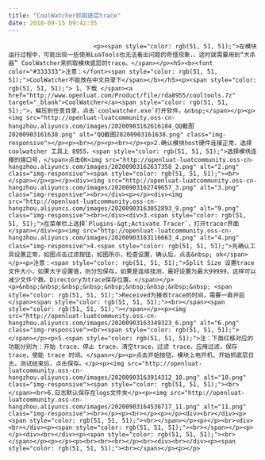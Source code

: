 ```yaml
---
title: "CoolWatcher抓取底层trace"
date: 2018-09-15 09:42:35
---
```






                            <p><span style="color: rgb(51, 51, 51);">在模块运行过程中，可能出现一些使用LuaTools也无法看出问题的奇怪现象，，这时就需要用到“大杀器” CoolWatcher来抓取模块底层的trace。</span></p><h5><b><font color="#333333">注意：</font><span style="color: rgb(51, 51, 51);">CoolWatcher不能放在中文目录下</span></b></h5><p><span style="color: rgb(51, 51, 51);"> 1、下载 </span><a href="http://www.openluat.com/Product/file/rda8955/cooltools.7z" target="_blank">CoolWatcher</a><span style="color: rgb(51, 51, 51);">，解压到任意目录，点击`coolwatcher.exe`打开软件。&nbsp;</span></p><p><img src="http://openluat-luatcommunity.oss-cn-hangzhou.aliyuncs.com/images/20200903162616184_QQ截图20200903161638.png" alt="QQ截图20200903161638.png" class="img-responsive"></p><p><br></p><p><br></p><p>2.确认模块host硬件连接正常，选择coolwatcher 工具上 8955，<span style="color: rgb(51, 51, 51);">选择模块连接的端口号，</span>点击OK<img src="http://openluat-luatcommunity.oss-cn-hangzhou.aliyuncs.com/images/20200903162637358_2.png" alt="2.png" class="img-responsive"><span style="color: rgb(51, 51, 51);"><br></span></p><p></p><div><img src="http://openluat-luatcommunity.oss-cn-hangzhou.aliyuncs.com/images/20200903162749657_3.png" alt="3.png" class="img-responsive"><br></div><p></p><div><img src="http://openluat-luatcommunity.oss-cn-hangzhou.aliyuncs.com/images/20200903163052893_9.png" alt="9.png" class="img-responsive"><br></div><div>3.<span style="color: rgb(51, 51, 51);">在菜单栏上选择`Plugins-&gt;Activate Tracer`，打开tracer界面 </span></div><p><img src="http://openluat-luatcommunity.oss-cn-hangzhou.aliyuncs.com/images/20200903163116663_4.png" alt="4.png" class="img-responsive">4.<span style="color: rgb(51, 51, 51);">先确认工具设置正常，如图点击过滤按钮，如图所示，检查设置，确认后，点击&nbsp; ok</span></p><p>注意：<span style="color: rgb(51, 51, 51);">Split Size 设置trace文件大小，如果大于设置值，则分包保存，如果是连续挂测，最好设置为最大99999，这样可以减少文件个数。Directory为trace保存位置。</span></p><p>&nbsp;&nbsp;&nbsp;&nbsp;&nbsp;&nbsp;&nbsp;&nbsp;&nbsp; <span style="color: rgb(51, 51, 51);">Received为接收trace的时间，需要一直开启</span><span style="color: rgb(51, 51, 51);"><br></span><span style="color: rgb(51, 51, 51);"></span></p><p><img src="http://openluat-luatcommunity.oss-cn-hangzhou.aliyuncs.com/images/20200903163349323_6.png" alt="6.png" class="img-responsive"><br><span style="color: rgb(51, 51, 51);"></span></p><p>5.<span style="color: rgb(51, 51, 51);">注：下面红框对应的功能分别为：开始 trace，停止 trace，清空trace，过滤 trace，应用过滤，保存 trace，使能 trace 时间。</span></p><p>点击开始按钮，模块上电开机，开始抓底层日志，测试结束后，点击保存。</p><p><img src="http://openluat-luatcommunity.oss-cn-hangzhou.aliyuncs.com/images/20200903163914312_10.png" alt="10.png" class="img-responsive"><span style="color: rgb(51, 51, 51);"><br></span><br>6.日志默认保存在logs文件夹</p><p><img src="http://openluat-luatcommunity.oss-cn-hangzhou.aliyuncs.com/images/20200903164536717_11.png" alt="11.png" class="img-responsive"><br></p><p><br></p><p></p><div><br></div><p><span style="color: rgb(51, 51, 51);"><br></span></p><p></p><br><div><br></div><p><span style="color: rgb(51, 51, 51);"><br></span></p><p></p><div><br></div><p><span style="color: rgb(51, 51, 51);"><br></span></p><p></p><p><br><br><br></p><br><div><br></div><p><span style="color: rgb(51, 51, 51);"><br></span></p><p></p>
